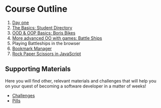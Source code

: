 # Course Outline

1. [Day one](https://github.com/makersacademy/course/blob/master/day_one.md)
2. [The Basics: Student Directory](https://github.com/makersacademy/course/blob/master/student_directory.md)
3. [OOD & OOP Basics: Boris Bikes](https://github.com/makersacademy/course/blob/master/boris_bikes.md)
4. [More advanced OO with games: Battle Ships](https://github.com/makersacademy/course/blob/master/battle_ships.md)
5. Playing Battleships in the browser
6. [Bookmark Manager](https://github.com/makersacademy/course/blob/master/bookmark_manager.md)
7. [Rock Paper Scissors in JavaScript](https://github.com/makersacademy/course/blob/master/rock_paper_scissors.md)

## Supporting Materials

Here you will find other, relevant materials and challenges that will help you on your quest of becoming a software developer in a matter of weeks!

- [Challenges](https://github.com/makersacademy/course/blob/master/challenges/challenges.md)
- [Pills](https://github.com/makersacademy/course/blob/master/pills.md)